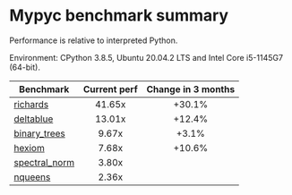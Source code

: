 # Mypyc benchmark summary

Performance is relative to interpreted Python.

Environment: CPython 3.8.5, Ubuntu 20.04.2 LTS and Intel Core i5-1145G7 (64-bit).

| Benchmark | Current perf | Change in 3 months |
| --- | :---: | :---: |
| [richards](benchmarks/richards.md) | 41.65x | +30.1% |
| [deltablue](benchmarks/deltablue.md) | 13.01x | +12.4% |
| [binary_trees](benchmarks/binary_trees.md) | 9.67x | +3.1% |
| [hexiom](benchmarks/hexiom.md) | 7.68x | +10.6% |
| [spectral_norm](benchmarks/spectral_norm.md) | 3.80x |  |
| [nqueens](benchmarks/nqueens.md) | 2.36x |  |
